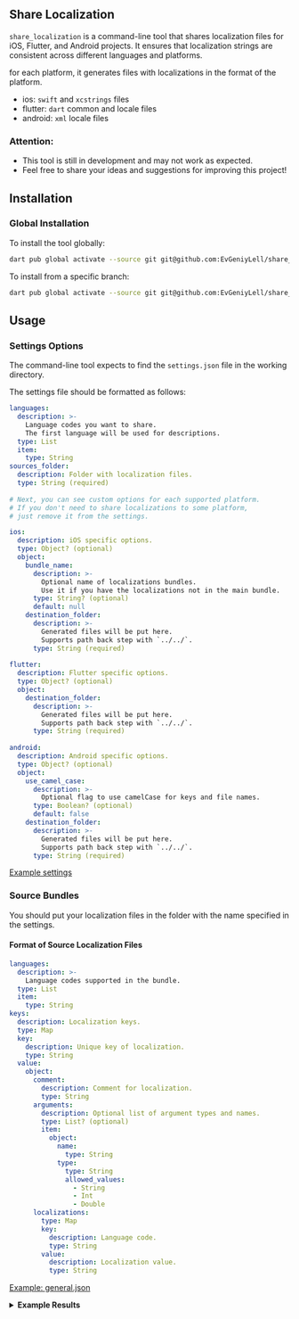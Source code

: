## Share Localization

`share_localization` is a command-line tool that shares localization files for iOS, Flutter, and Android projects. 
It ensures that localization strings are consistent across different languages and platforms.

for each platform, it generates files with localizations in the format of the platform.

- ios: `swift` and `xcstrings` files
- flutter: `dart` common and locale files
- android: `xml` locale files

### Attention:
- This tool is still in development and may not work as expected.
- Feel free to share your ideas and suggestions for improving this project!

## Installation

### Global Installation

To install the tool globally:

```bash
dart pub global activate --source git git@github.com:EvGeniyLell/share_localization.git
```

To install from a specific branch:

```bash
dart pub global activate --source git git@github.com:EvGeniyLell/share_localization.git --git-ref BranchName
```

## Usage

### Settings Options

The command-line tool expects to find the `settings.json` file in the working directory.

The settings file should be formatted as follows:

```yaml
languages:
  description: >-
    Language codes you want to share.
    The first language will be used for descriptions.
  type: List
  item:
    type: String
sources_folder:
  description: Folder with localization files.
  type: String (required)
  
# Next, you can see custom options for each supported platform.
# If you don't need to share localizations to some platform,
# just remove it from the settings.

ios:
  description: iOS specific options.
  type: Object? (optional)
  object:
    bundle_name:
      description: >-
        Optional name of localizations bundles.
        Use it if you have the localizations not in the main bundle.
      type: String? (optional)
      default: null
    destination_folder:
      description: >-
        Generated files will be put here.
        Supports path back step with `../../`.
      type: String (required)
      
flutter:
  description: Flutter specific options.
  type: Object? (optional)
  object:
    destination_folder:
      description: >-
        Generated files will be put here.
        Supports path back step with `../../`.
      type: String (required)
      
android:
  description: Android specific options.
  type: Object? (optional)
  object:
    use_camel_case:
      description: >-
        Optional flag to use camelCase for keys and file names.
      type: Boolean? (optional)
      default: false
    destination_folder:
      description: >-
        Generated files will be put here.
        Supports path back step with `../../`.
      type: String (required)
```

[Example settings](example/settings.json)

### Source Bundles

You should put your localization files in the folder with the name specified in the settings.

#### Format of Source Localization Files

```yaml
languages:
  description: >-
    Language codes supported in the bundle.
  type: List
  item:
    type: String
keys:
  description: Localization keys.
  type: Map
  key:
    description: Unique key of localization.
    type: String
  value:
    object:
      comment:
        description: Comment for localization.
        type: String
      arguments:
        description: Optional list of argument types and names.
        type: List? (optional)
        item:
          object:
            name:
              type: String
            type:
              type: String
              allowed_values:
                - String
                - Int
                - Double
      localizations:
        type: Map
        key:
          description: Language code.
          type: String
        value:
          description: Localization value.
          type: String
```

[Example: general.json](example/bundles/general.json)

<details>
<summary><strong>Example Results</strong></summary>

##### iOS:
[General.swift](example/results/ios/General.swift)

[General.xcstrings](example/results/ios/General.xcstrings)

##### Flutter:
[general.dart](example/results/flutter/general.dart)

[general_en.dart](example/results/flutter/general_en.dart)

[general_ua.dart](example/results/flutter/general_ua.dart)

##### Android:
[values/general.xml](example/results/android/values/general.xml)

[values-ua/general.xml](example/results/android/values-ua/general.xml)

</details>
